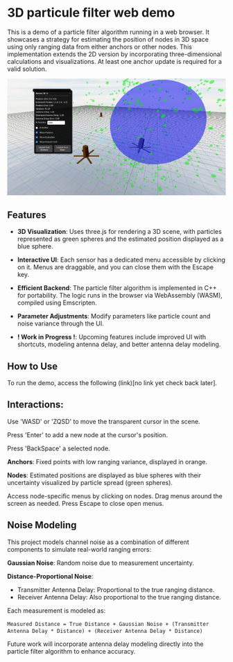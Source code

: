# 3D particule filter web demo

This is a demo of a particle filter algorithm running in a web browser. It showcases a strategy for estimating the position of nodes in 3D space using only ranging data from either anchors or other nodes. This implementation extends the 2D version by incorporating three-dimensional calculations and visualizations. At least one anchor update is required for a valid solution.

![image](assets/exlain.png)

## Features

- **3D Visualization**: Uses three.js for rendering a 3D scene, with particles represented as green spheres and the estimated position displayed as a blue sphere.

- **Interactive UI**: Each sensor has a dedicated menu accessible by clicking on it. Menus are draggable, and you can close them with the Escape key.

- **Efficient Backend**: The particle filter algorithm is implemented in C++ for portability. The logic runs in the browser via WebAssembly (WASM), compiled using Emscripten.

- **Parameter Adjustments**: Modify parameters like particle count and noise variance through the UI.

- **! Work in Progress !**: Upcoming features include improved UI with shortcuts, modeling antenna delay, and better antenna delay modeling.


## How to Use
To run the demo, access the following (link)[no link yet check back later].

## Interactions:

Use 'WASD' or 'ZQSD' to move the transparent cursor in the scene.

Press 'Enter' to add a new node at the cursor's position.

Press 'BackSpace' a selected node.

**Anchors**: Fixed points with low ranging variance, displayed in orange.

**Nodes**: Estimated positions are displayed as blue spheres with their uncertainty visualized by particle spread (green spheres).

Access node-specific menus by clicking on nodes.
Drag menus around the screen as needed.
Press Escape to close open menus.

## Noise Modeling
This project models channel noise as a combination of different components to simulate real-world ranging errors:

**Gaussian Noise**: Random noise due to measurement uncertainty.

**Distance-Proportional Noise**:
- Transmitter Antenna Delay: Proportional to the true ranging distance.
- Receiver Antenna Delay: Also proportional to the true ranging distance.

Each measurement is modeled as:

    Measured Distance = True Distance + Gaussian Noise + (Transmitter Antenna Delay * Distance) + (Receiver Antenna Delay * Distance)

Future work will incorporate antenna delay modeling directly into the particle filter algorithm to enhance accuracy.